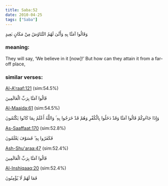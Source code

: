 ```yaml
---
title: Saba:52
date: 2010-04-25
tags: ["Saba"]
---
```

وَقَالُوا آمَنَّا بِهِ وَأَنَّىٰ لَهُمُ التَّنَاوُشُ مِنْ مَكَانٍ بَعِيدٍ
### meaning: 
They will say, ‘We believe in it [now]!’ But how can they attain it from a far-off place,
### similar verses: 

[Al-A'raaf:121](/7/121) (sim:54.5%)

قَالُوا آمَنَّا بِرَبِّ الْعَالَمِينَ

[Al-Maaida:61](/5/61) (sim:54.5%)

وَإِذَا جَاءُوكُمْ قَالُوا آمَنَّا وَقَدْ دَخَلُوا بِالْكُفْرِ وَهُمْ قَدْ خَرَجُوا بِهِ ۚ وَاللَّهُ أَعْلَمُ بِمَا كَانُوا يَكْتُمُونَ

[As-Saaffaat:170](/37/170) (sim:52.8%)

فَكَفَرُوا بِهِ ۖ فَسَوْفَ يَعْلَمُونَ

[Ash-Shu'araa:47](/26/47) (sim:52.4%)

قَالُوا آمَنَّا بِرَبِّ الْعَالَمِينَ

[Al-Inshiqaaq:20](/84/20) (sim:52.4%)

فَمَا لَهُمْ لَا يُؤْمِنُونَ
